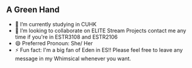 ## A Green Hand
- 🔭 I’m currently studying in CUHK
- 👯 I’m looking to collaborate on ELITE Stream Projects
      contact me any time if you're in ESTR3108 and ESTR2106
- 😄 Preferred Pronoun: She/ Her
- ⚡ Fun fact: I'm a big fan of Eden in ES!! Please feel free to leave any message in my Whimsical whenever you want.
<!--
**seeml-mo/seeml-mo** is a ✨ _special_ ✨ repository because its `README.md` (this file) appears on your GitHub profile.

Here are some ideas to get you started:

- 🔭 I’m currently working on ...
- 🌱 I’m currently learning ...
- 👯 I’m looking to collaborate on ...
- 🤔 I’m looking for help with ...
- 💬 Ask me about ...
- 📫 How to reach me: ...
- 😄 Pronouns: ...
- ⚡ Fun fact: ...
-->
